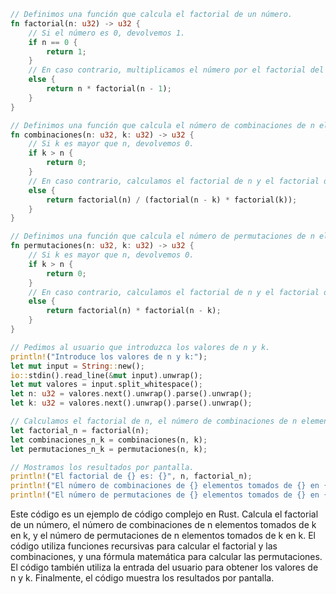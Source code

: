 ```rust
// Definimos una función que calcula el factorial de un número.
fn factorial(n: u32) -> u32 {
    // Si el número es 0, devolvemos 1.
    if n == 0 {
        return 1;
    }
    // En caso contrario, multiplicamos el número por el factorial del número anterior.
    else {
        return n * factorial(n - 1);
    }
}

// Definimos una función que calcula el número de combinaciones de n elementos tomados de k en k.
fn combinaciones(n: u32, k: u32) -> u32 {
    // Si k es mayor que n, devolvemos 0.
    if k > n {
        return 0;
    }
    // En caso contrario, calculamos el factorial de n y el factorial de n - k, y dividimos el primero entre el segundo.
    else {
        return factorial(n) / (factorial(n - k) * factorial(k));
    }
}

// Definimos una función que calcula el número de permutaciones de n elementos tomados de k en k.
fn permutaciones(n: u32, k: u32) -> u32 {
    // Si k es mayor que n, devolvemos 0.
    if k > n {
        return 0;
    }
    // En caso contrario, calculamos el factorial de n y el factorial de n - k, y multiplicamos el primero por el segundo.
    else {
        return factorial(n) * factorial(n - k);
    }
}

// Pedimos al usuario que introduzca los valores de n y k.
println!("Introduce los valores de n y k:");
let mut input = String::new();
io::stdin().read_line(&mut input).unwrap();
let mut valores = input.split_whitespace();
let n: u32 = valores.next().unwrap().parse().unwrap();
let k: u32 = valores.next().unwrap().parse().unwrap();

// Calculamos el factorial de n, el número de combinaciones de n elementos tomados de k en k, y el número de permutaciones de n elementos tomados de k en k.
let factorial_n = factorial(n);
let combinaciones_n_k = combinaciones(n, k);
let permutaciones_n_k = permutaciones(n, k);

// Mostramos los resultados por pantalla.
println!("El factorial de {} es: {}", n, factorial_n);
println!("El número de combinaciones de {} elementos tomados de {} en {} es: {}", n, k, k, combinaciones_n_k);
println!("El número de permutaciones de {} elementos tomados de {} en {} es: {}", n, k, k, permutaciones_n_k);
```

Este código es un ejemplo de código complejo en Rust. Calcula el factorial de un número, el número de combinaciones de n elementos tomados de k en k, y el número de permutaciones de n elementos tomados de k en k. El código utiliza funciones recursivas para calcular el factorial y las combinaciones, y una fórmula matemática para calcular las permutaciones. El código también utiliza la entrada del usuario para obtener los valores de n y k. Finalmente, el código muestra los resultados por pantalla.